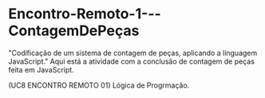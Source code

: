# Encontro-Remoto-1---ContagemDePeças
"Codificação de um sistema de contagem de peças, aplicando a linguagem JavaScript."
Aqui está a atividade com a conclusão de contagem de peças feita em JavaScript.

(UC8 ENCONTRO REMOTO 01) Lógica de Progrmação.

